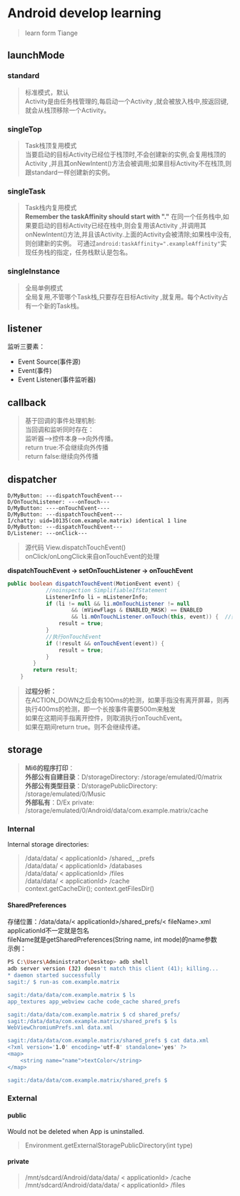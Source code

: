 # Android develop learning
> learn form Tiange
## launchMode
### standard
> 标准模式，默认  
Activity是由任务栈管理的,每启动一个Activity ,就会被放入栈中,按返回键,就会从栈顶移除一个Activity。

### singleTop
> Task栈顶复用模式  
当要启动的目标Activity已经位于栈顶时,不会创建新的实例,会复用栈顶的Activity ,并且其onNewIntent()方法会被调用;如果目标Activity不在栈顶,则跟standard一样创建新的实例。

### singleTask
> Task栈内复用模式  
<b>Remember the taskAffinity should start with "."</b>
在同一个任务栈中,如果要启动的目标Activity已经在栈中,则会复用该Activity ,并调用其onNewIntent()方法,并且该Activity.上面的Activity会被清除;如果栈中没有,则创建新的实例。
可通过`android:taskAffinity=".exampleAffinity"`实现任务栈的指定，任务栈默认是包名。

### singleInstance
> 全局单例模式  
全局复用,不管哪个Task栈,只要存在目标Activity ,就复用。每个Activity占有一个新的Task栈。

## listener
监听三要素：
- Event Source(事件源)
- Event(事件)
- Event Listener(事件监听器)

## callback
> 基于回调的事件处理机制:  
> 当回调和监听同时存在：  
> 监听器-->控件本身-->向外传播。   
> return true:不会继续向外传播  
> return false:继续向外传播

## dispatcher
``` 
D/MyButton: ---dispatchTouchEvent---
D/OnTouchListener: ---onTouch---
D/MyButton: ----onTouchEvent----
D/MyButton: ---dispatchTouchEvent---
I/chatty: uid=10135(com.example.matrix) identical 1 line
D/MyButton: ---dispatchTouchEvent---
D/Listener: ---onClick---  
```
> 源代码  View.dispatchTouchEvent()  
> onClick/onLongClick来自onTouchEvent的处理  

**dispatchTouchEvent -> setOnTouchListener -> onTouchEvent**  
```java
public boolean dispatchTouchEvent(MotionEvent event) {
            //noinspection SimplifiableIfStatement
            ListenerInfo li = mListenerInfo;
            if (li != null && li.mOnTouchListener != null
                    && (mViewFlags & ENABLED_MASK) == ENABLED
                    && li.mOnTouchListener.onTouch(this, event)) {  //如果自己定义的OnTouchListener为true,那么返回true
                result = true;
            }
            //执行onTouchEvent
            if (!result && onTouchEvent(event)) {
                result = true;
            }
        }
        return result;
    }
```
> **过程分析：**  
> 在ACTION_DOWN之后会有100ms的检测，如果手指没有离开屏幕，则再执行400ms的检测，即一个长按事件需要500m来触发  
> 如果在这期间手指离开控件，则取消执行onTouchEvent。  
> 如果在期间return true。则不会继续传递。  

## storage
> **Mi6的程序打印**：  
> **外部公有自建目录**：D/storageDirectory: /storage/emulated/0/matrix  
> **外部公有类型目录**：D/storagePublicDirectory: /storage/emulated/0/Music  
> **外部私有**：D/Ex private: /storage/emulated/0/Android/data/com.example.matrix/cache  
### Internal
Internal storage directories:
> /data/data/ < applicationId> /shared_ _prefs  
> /data/data/ < applicationId> /databases  
> /data/data/ < applicationId> /files  
> /data/data/ < applicationId> /cache  
> context.getCacheDir(); context.getFilesDir()  
#### SharedPreferences 
存储位置：/data/data/< applicationId>/shared_prefs/< fileName>.xml  
applicationId不一定就是包名  
fileName就是getSharedPreferences(String name, int mode)的name参数  
示例：
```bash
PS C:\Users\Administrator\Desktop> adb shell
adb server version (32) doesn't match this client (41); killing...
* daemon started successfully
sagit:/ $ run-as com.example.matrix

sagit:/data/data/com.example.matrix $ ls
app_textures app_webview cache code_cache shared_prefs

sagit:/data/data/com.example.matrix $ cd shared_prefs/
sagit:/data/data/com.example.matrix/shared_prefs $ ls
WebViewChromiumPrefs.xml data.xml

sagit:/data/data/com.example.matrix/shared_prefs $ cat data.xml
<?xml version='1.0' encoding='utf-8' standalone='yes' ?>
<map>
    <string name="name">textColor</string>
</map>

sagit:/data/data/com.example.matrix/shared_prefs $
```
### External
#### public
Would not be deleted when App is uninstalled.
> Environment.getExternalStoragePublicDirectory(int type)
#### private
> /mnt/sdcard/Android/data/data/ < applicationId> /cache  
> /mnt/sdcard/Android/data/data/ < applicationId> /files
